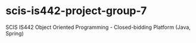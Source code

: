 # scis-is442-project-group-7
SCIS IS442 Object Oriented Programming - Closed-bidding Platform (Java, Spring)
